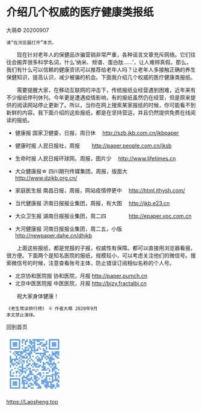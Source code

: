 ﻿介绍几个权威的医疗健康类报纸
==========================
大萌© 20200907

	请“在浏览器打开”本页。

　　现在针对老年人的保健品诈骗营销非常严重，各种谣言文章充斥网络。它们往往会搬弄很多科学名词，什么‘纳米、频谱、蛋白肽……’，让人难辨真假。那么，我们有什么可以信赖的健康资讯可以推荐给老年人吗？让老年人多接触正确的养生保健知识，提高认识，减少被骗的机会。下面我介绍几个权威的医疗健康类报纸。

　　需要提醒大家，在移动互联网的冲击下，传统报纸业经营遇到困难，近年来有不少报纸停刊休刊。今年更是遭遇疫情影响，有的报纸虽然仍在经营，但是原来提供的阅读网站停止更新了。所以，当你在网上搜索某家报纸的时候，你可能看不到新鲜的内容。我下面介绍的这些报纸，都是在坚持营运，并且仍然提供免费在线阅读的报纸。

 * 健康报	国家卫健委，日报，周日休　	http://szb.jkb.com.cn/jkbpaper
 * 健康时报	人民日报社，周报　　	http://paper.people.com.cn/jksb
 * 生命时报	人民日报环球网，周报，图片少　 	http://www.lifetimes.cn
 
 * 大众健康报☆	四川期刊传媒集团，周报，版面大　	http://www.dzjkb.org.cn/
 * 家庭医生报	南昌日报，周报，网站疫情停更中　	http://html.jthysh.com/
 * 当代健康报	济南日报报业集团，周报，有大图　	http://jkb.e23.cn
 * 大众卫生报	湖南日报报业集团，周二四　　　　	http://epaper.voc.com.cn
 * 大河健康报	河南日报报业集团，周二五，小版　	http://newpaper.dahe.cn/dhjkb

　　上面这些报纸，都是党报的子报，权威性有保障。都可以直接用浏览器看报，很方便。下面两个是知名医院的报纸，规模较小，可以考虑关注他们的微信号。搜索微信号的时候，注意查看账号主体，防止错误订阅相似名称的个人号。

 * 北京协和医院报	协和医院，月报		http://paper.pumch.cn
 * 北京中医医院报	中医医院，月报		http://bjzy.fractalbj.cn

　　祝大家身体健康！

	《老生常谈排行榜》 © 作者大萌 2020年9月
	本文禁止演绎。

回到首页

<a href=".." title="返回老生常谈首页"><img src="/indexQR-Blue.png" /></a>

https://Laosheng.top

